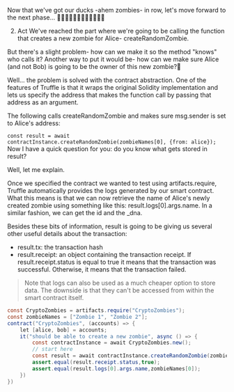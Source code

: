 Now that we've got our ducks -ahem zombies- in row,
 let's move forward to the next phase... 🧟🦆‍🧟🦆🧟🦆‍🧟🦆🧟🦆‍🧟🦆

 2. Act
We've reached the part where we're going to be calling the function that creates a new zombie for Alice- createRandomZombie.

But there's a slight problem- how can we make it so the method "knows" who calls it? Another way to put it would be- how can we make sure Alice (and not Bob) is going to be the owner of this new zombie?🧐

Well... the problem is solved with the contract abstraction. One of the features of Truffle is that it wraps the original Solidity implementation and lets us specify the address that makes the function call by passing that address as an argument.

The following calls createRandomZombie and makes sure msg.sender is set to Alice's address:

`const result = await contractInstance.createRandomZombie(zombieNames[0], {from: alice});`
Now I have a quick question for you: do you know what gets stored in result?

Well, let me explain.


Once we specified the contract we wanted to test using artifacts.require, Truffle automatically provides the logs generated by our smart contract. What this means is that we can now retrieve the name of Alice's newly created zombie using something like this: result.logs[0].args.name. In a similar fashion, we can get the id and the _dna.

Besides these bits of information, result is going to be giving us several other useful details about the transaction:

- result.tx: the transaction hash
- result.receipt: an object containing the transaction receipt. If result.receipt.status is equal to true it means that the transaction was successful. Otherwise, it means that the transaction failed.


> Note that logs can also be used as a much cheaper option to store data. The downside is that they can't be accessed from within the smart contract itself.


```java
const CryptoZombies = artifacts.require("CryptoZombies");
const zombieNames = ["Zombie 1", "Zombie 2"];
contract("CryptoZombies", (accounts) => {
    let [alice, bob] = accounts;
    it("should be able to create a new zombie", async () => {
        const contractInstance = await CryptoZombies.new();
        // start here
        const result = await contractInstance.createRandomZombie(zombieNames[0], {from: alice});
        assert.equal(result.receipt.status,true);
        assert.equal(result.logs[0].args.name,zombieNames[0]);
    })
})

```
